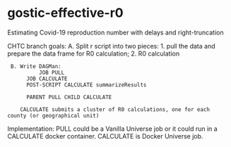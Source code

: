 # gostic-effective-r0
Estimating Covid-19 reproduction number with delays and right-truncation

CHTC branch goals:
     A. Split r script into two pieces:
        1. pull the data and prepare the data frame for R0 calculation;
        2. R0 calculation

     B. Write DAGMan:   
     	      JOB PULL
	      JOB CALCULATE
	      POST-SCRIPT CALCULATE summarizeResults

	      PARENT PULL CHILD CALCULATE

        CALCULATE submits a cluster of R0 calculations, one for each county (or geographical unit)

Implementation:
	PULL could be a Vanilla Universe job or it could run in a CALCULATE docker container.
	CALCULATE is Docker Universe job.

